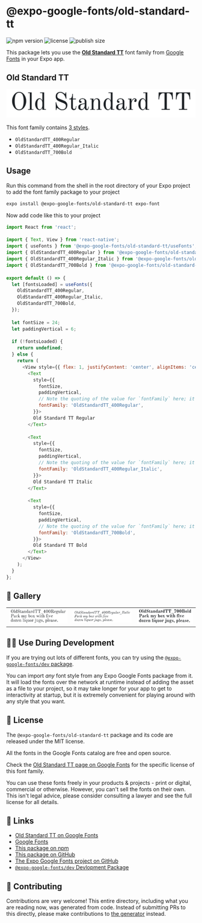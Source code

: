 # @expo-google-fonts/old-standard-tt

![npm version](https://flat.badgen.net/npm/v/@expo-google-fonts/old-standard-tt)
![license](https://flat.badgen.net/github/license/expo/google-fonts)
![publish size](https://flat.badgen.net/packagephobia/install/@expo-google-fonts/old-standard-tt)

This package lets you use the [**Old Standard TT**](https://fonts.google.com/specimen/Old+Standard+TT) font family from [Google Fonts](https://fonts.google.com/) in your Expo app.

## Old Standard TT

![Old Standard TT](./font-family.png)

This font family contains [3 styles](#-gallery).

- `OldStandardTT_400Regular`
- `OldStandardTT_400Regular_Italic`
- `OldStandardTT_700Bold`

## Usage

Run this command from the shell in the root directory of your Expo project to add the font family package to your project
```sh
expo install @expo-google-fonts/old-standard-tt expo-font
```

Now add code like this to your project
```js
import React from 'react';

import { Text, View } from 'react-native';
import { useFonts } from '@expo-google-fonts/old-standard-tt/useFonts';
import { OldStandardTT_400Regular } from '@expo-google-fonts/old-standard-tt/400Regular';
import { OldStandardTT_400Regular_Italic } from '@expo-google-fonts/old-standard-tt/400Regular_Italic';
import { OldStandardTT_700Bold } from '@expo-google-fonts/old-standard-tt/700Bold';

export default () => {
  let [fontsLoaded] = useFonts({
    OldStandardTT_400Regular,
    OldStandardTT_400Regular_Italic,
    OldStandardTT_700Bold,
  });

  let fontSize = 24;
  let paddingVertical = 6;

  if (!fontsLoaded) {
    return undefined;
  } else {
    return (
      <View style={{ flex: 1, justifyContent: 'center', alignItems: 'center' }}>
        <Text
          style={{
            fontSize,
            paddingVertical,
            // Note the quoting of the value for `fontFamily` here; it expects a string!
            fontFamily: 'OldStandardTT_400Regular',
          }}>
          Old Standard TT Regular
        </Text>

        <Text
          style={{
            fontSize,
            paddingVertical,
            // Note the quoting of the value for `fontFamily` here; it expects a string!
            fontFamily: 'OldStandardTT_400Regular_Italic',
          }}>
          Old Standard TT Italic
        </Text>

        <Text
          style={{
            fontSize,
            paddingVertical,
            // Note the quoting of the value for `fontFamily` here; it expects a string!
            fontFamily: 'OldStandardTT_700Bold',
          }}>
          Old Standard TT Bold
        </Text>
      </View>
    );
  }
};

```

## 🔡 Gallery


||||
|-|-|-|
|![OldStandardTT_400Regular](.//400Regular/OldStandardTT_400Regular.ttf.png)|![OldStandardTT_400Regular_Italic](.//400Regular_Italic/OldStandardTT_400Regular_Italic.ttf.png)|![OldStandardTT_700Bold](.//700Bold/OldStandardTT_700Bold.ttf.png)||


## 👩‍💻 Use During Development

If you are trying out lots of different fonts, you can try using the [`@expo-google-fonts/dev` package](https://github.com/expo/google-fonts/tree/master/font-packages/dev#readme).

You can import *any* font style from any Expo Google Fonts package from it. It will load the fonts
over the network at runtime instead of adding the asset as a file to your project, so it may take longer
for your app to get to interactivity at startup, but it is extremely convenient
for playing around with any style that you want.

## 📖 License

The `@expo-google-fonts/old-standard-tt` package and its code are released under the MIT license.

All the fonts in the Google Fonts catalog are free and open source.

Check the [Old Standard TT page on Google Fonts](https://fonts.google.com/specimen/Old+Standard+TT) for the specific license of this font family.

You can use these fonts freely in your products & projects - print or digital, commercial or otherwise. However, you can't sell the fonts on their own. This isn't legal advice, please consider consulting a lawyer and see the full license for all details.

## 🔗 Links

- [Old Standard TT on Google Fonts](https://fonts.google.com/specimen/Old+Standard+TT)
- [Google Fonts](https://fonts.google.com/)
- [This package on npm](https://www.npmjs.com/package/@expo-google-fonts/old-standard-tt)
- [This package on GitHub](https://github.com/expo/google-fonts/tree/master/font-packages/old-standard-tt)
- [The Expo Google Fonts project on GitHub](https://github.com/expo/google-fonts)
- [`@expo-google-fonts/dev` Devlopment Package](https://github.com/expo/google-fonts/tree/master/font-packages/dev)

## 🤝 Contributing

Contributions are very welcome! This entire directory, including what you are reading now, was generated from code. Instead of submitting PRs to this directly, please make contributions to [the generator](https://github.com/expo/google-fonts/tree/master/packages/generator) instead.

